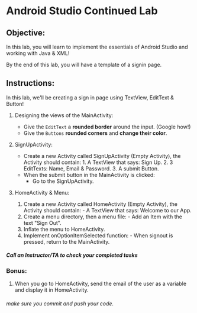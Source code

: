 # Android Studio Continued Lab

## Objective: 
In this lab, you will learn to implement the essentials of Android Studio and working with Java & XML!  

By the end of this lab, you will have a template of a signin page.  

## Instructions:

In this lab, we'll be creating a sign in page using TextView, EditText & Button!  

1. Designing the views of the MainActivity:
    - Give the `EditText` a **rounded border** around the input. (Google how!)
    - Give the `Buttons` **rounded corners** and **change their color**.

2. SignUpActivity:
    - Create a new Activity called SignUpActivity (Empty Activity), the Activity should contain:
          1. A TextView that says: Sign Up.
          2. 3 EditTexts: Name, Email & Password.
          3. A submit Button.
    - When the submit button in the MainActivity is clicked:
        - Go to the SignUpActivity.

3. HomeActivity & Menu:
      1. Create a new Activity called HomeActivity (Empty Activity), the Activity should contain:
        - A TextView that says: Welcome to our App.
      2. Create a menu directory, then a menu file:
        - Add an Item with the text "Sign Out".
      3. Inflate the menu to HomeActivity.
      4. Implement onOptionItemSelected function:
        - When signout is pressed, return to the MainActivity.


##### Call an Instructor/TA to check your completed tasks

### Bonus:

1. When you go to HomeActivity, send the email of the user as a variable and display it in HomeActivity.
 
###### make sure you commit and push your code.
